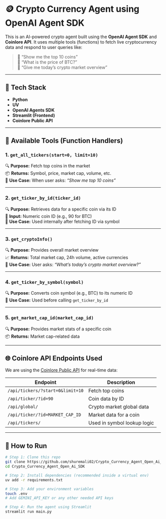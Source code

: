 # 🪙 Crypto Currency Agent using OpenAI Agent SDK

This is an AI-powered crypto agent built using the **OpenAI Agent SDK** and **Coinlore API**. It uses multiple tools (functions) to fetch live cryptocurrency data and respond to user queries like:

> 🔹 “Show me the top 10 coins”  
> 🔹 “What is the price of BTC?”  
> 🔹 “Give me today’s crypto market overview”  

---

## 🚀 Tech Stack

- **Python**
- **UV**
- **OpenAI Agents SDK**
- **Streamlit (Frontend)**
- **Coinlore Public API**

---

## 🧠 Available Tools (Function Handlers)

### 1. `get_all_tickers(start=0, limit=10)`
🔍 **Purpose:** Fetch top coins in the market  
📦 **Returns:** Symbol, price, market cap, volume, etc.  
🧠 **Use Case:** When user asks: *“Show me top 10 coins”*

---

### 2. `get_ticker_by_id(ticker_id)`
🔍 **Purpose:** Retrieves data for a specific coin via its ID  
🎯 **Input:** Numeric coin ID (e.g., 90 for BTC)  
🧠 **Use Case:** Used internally after fetching ID via symbol

---

### 3. `get_cryptoInfo()`
🔍 **Purpose:** Provides overall market overview  
📈 **Returns:** Total market cap, 24h volume, active currencies  
🧠 **Use Case:** User asks: *“What’s today’s crypto market overview?”*

---

### 4. `get_ticker_by_symbol(symbol)`
🔍 **Purpose:** Converts coin symbol (e.g., BTC) to its numeric ID  
🧠 **Use Case:** Used before calling `get_ticker_by_id`  

---

### 5. `get_market_cap_id(market_cap_id)`
🔍 **Purpose:** Provides market stats of a specific coin  
📦 **Returns:** Market cap-related data  

---

## 🌐 Coinlore API Endpoints Used

We are using the [Coinlore Public API](https://www.coinlore.com/cryptocurrency-data-api) for real-time data:

| Endpoint | Description |
|----------|-------------|
| `/api/tickers/?start=0&limit=10` | Fetch top coins |
| `/api/ticker/?id=90` | Coin data by ID |
| `/api/global/` | Crypto market global data |
| `/api/ticker/?id=MARKET_CAP_ID` | Market data for a coin |
| `/api/tickers/` | Used in symbol lookup logic |

---

## 🧪 How to Run

```bash
# Step 1: Clone this repo
git clone https://github.com/shuremali02/Crypto_Currency_Agent_Open_Ai_SDK.git
cd Crypto_Currency_Agent_Open_Ai_SDK

# Step 2: Install dependencies (recommended inside a virtual env)
uv add -r requirements.txt

# Step 3: Add your environment variables
touch .env
# Add GEMINI_API_KEY or any other needed API keys

# Step 4: Run the agent using Streamlit
streamlit run main.py
